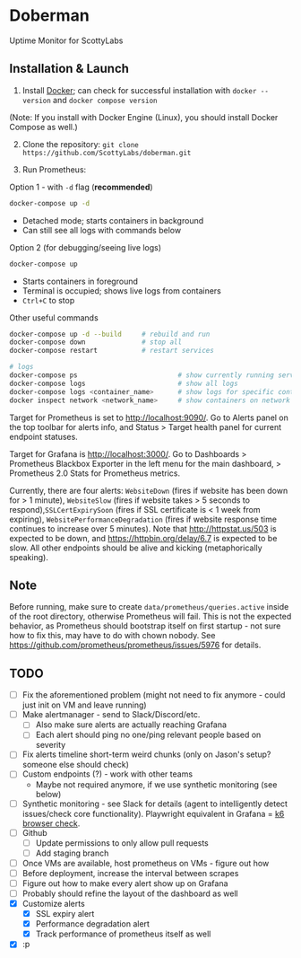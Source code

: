 # Doberman

Uptime Monitor for ScottyLabs

## Installation & Launch

1. Install [Docker](https://docs.docker.com/get-started/get-docker/); can check for successful installation with `docker --version` and `docker compose version`

(Note: If you install with Docker Engine (Linux), you should install Docker Compose as well.)

2. Clone the repository:
`git clone https://github.com/ScottyLabs/doberman.git`

3. Run Prometheus:

Option 1 - with `-d` flag (**recommended**)
```bash
docker-compose up -d
```
- Detached mode; starts containers in background
- Can still see all logs with commands below

Option 2 (for debugging/seeing live logs)
```bash
docker-compose up
```
- Starts containers in foreground
- Terminal is occupied; shows live logs from containers
- `Ctrl+C` to stop

Other useful commands
```bash
docker-compose up -d --build     # rebuild and run
docker-compose down              # stop all
docker-compose restart           # restart services

# logs
docker-compose ps                         # show currently running services
docker-compose logs                       # show all logs
docker-compose logs <container_name>      # show logs for specific container
docker inspect network <network_name>     # show containers on network
```

Target for Prometheus is set to <http://localhost:9090/>. Go to Alerts panel on the top toolbar for alerts info, and Status > Target health panel for current endpoint statuses.

Target for Grafana is <http://localhost:3000/>. Go to Dashboards > Prometheus Blackbox Exporter in the left menu for the main dashboard, > Prometheus 2.0 Stats for Prometheus metrics.

Currently, there are four alerts: `WebsiteDown` (fires if website has been down for > 1 minute), `WebsiteSlow` (fires if website takes > 5 seconds to respond),`SSLCertExpirySoon` (fires if SSL certificate is < 1 week from expiring), `WebsitePerformanceDegradation` (fires if website response time continues to increase over 5 minutes). Note that <http://httpstat.us/503> is expected to be down, and <https://httpbin.org/delay/6.7> is expected to be slow. All other endpoints should be alive and kicking (metaphorically speaking).

## Note
Before running, make sure to create `data/prometheus/queries.active` inside of the root directory, otherwise Prometheus will fail. This is not the expected behavior, as Prometheus should bootstrap itself on first startup - not sure how to fix this, may have to do with chown nobody. See <https://github.com/prometheus/prometheus/issues/5976> for details.

## TODO
- [ ] Fix the aforementioned problem (might not need to fix anymore - could just init on VM and leave running)
- [ ] Make alertmanager - send to Slack/Discord/etc.
  - [ ] Also make sure alerts are actually reaching Grafana
  - [ ] Each alert should ping no one/ping relevant people based on severity
- [ ] Fix alerts timeline short-term weird chunks (only on Jason's setup? someone else should check)
- [ ] Custom endpoints (?) - work with other teams
  - Maybe not required anymore, if we use synthetic monitoring (see below)
- [ ] Synthetic monitoring - see Slack for details (agent to intelligently detect issues/check core functionality). Playwright equivalent in Grafana = [k6 browser check](https://grafana.com/docs/grafana-cloud/testing/synthetic-monitoring/create-checks/checks/k6-browser/).
- [ ] Github
  - [ ] Update permissions to only allow pull requests
  - [ ] Add staging branch
- [ ] Once VMs are available, host prometheus on VMs - figure out how
- [ ] Before deployment, increase the interval between scrapes
- [ ] Figure out how to make every alert show up on Grafana
- [ ] Probably should refine the layout of the dashboard as well
- [x] Customize alerts
  - [x] SSL expiry alert
  - [x] Performance degradation alert
  - [x] Track performance of prometheus itself as well
- [x] :p
